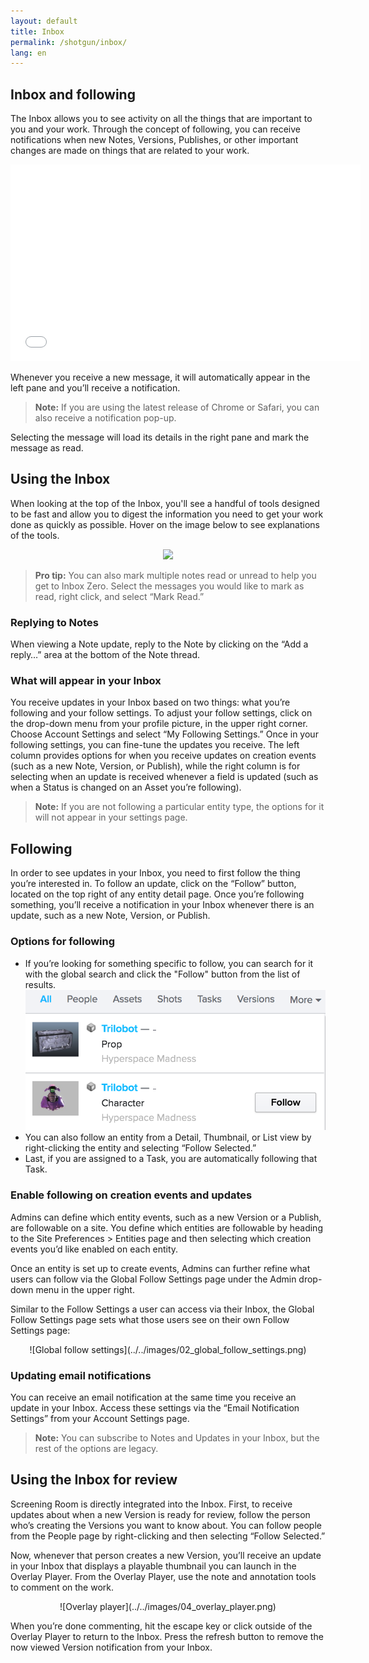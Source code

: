 ```yaml
---
layout: default
title: Inbox
permalink: /shotgun/inbox/
lang: en
---
```


## Inbox and following

The Inbox allows you to see activity on all the things that are important to you and your work. Through the concept of following, you can receive notifications when new Notes, Versions, Publishes, or other important changes are made on things that are related to your work.

<center>
  <iframe src="//www.youtube.com/embed/syZYXnWOwls" width="560" height="315" frameborder="0"></iframe>
</center>

Whenever you receive a new message, it will automatically appear in the left pane and you’ll receive a notification.

> **Note:** If you are using the latest release of Chrome or Safari, you can also receive a notification pop-up.

Selecting the message will load its details in the right pane and mark the message as read.

## Using the Inbox

When looking at the top of the Inbox, you'll see a handful of tools designed to be fast and allow you to digest the information you need to get your work done as quickly as possible. Hover on the image below to see explanations of the tools.

<center>
  <img class="alwaysThinglink" style="max-width:100%" src="//cdn.thinglink.me/api/image/886405161650487297/1024/10/scaletowidth#tl-886405161650487297;1043138249'">

<script async="" charset="utf-8" src="//cdn.thinglink.me/jse/embed.js"></script>
</center>

>**Pro tip:** You can also mark multiple notes read or unread to help you get to Inbox Zero. Select the messages you would like to mark as read, right click, and select “Mark Read.”

### Replying to Notes

When viewing a Note update, reply to the Note by clicking on the “Add a reply…” area at the bottom of the Note thread.

### What will appear in your Inbox

You receive updates in your Inbox based on two things: what you’re following and your follow settings. To adjust your follow settings, click on the drop-down menu from your profile picture, in the upper right corner. Choose Account Settings and select “My Following Settings.” Once in your following settings, you can fine-tune the updates you receive. The left column provides options for when you receive updates on creation events (such as a new Note, Version, or Publish), while the right column is for selecting when an update is received whenever a field is updated (such as when a Status is changed on an Asset you’re following).

>**Note:** If you are not following a particular entity type, the options for it will not appear in your settings page.

## Following

In order to see updates in your Inbox, you need to first follow the thing you’re interested in. To follow an update, click on the “Follow” button, located on the top right of any entity detail page. Once you’re following something, you’ll receive a notification in your Inbox whenever there is an update, such as a new Note, Version, or Publish.

### Options for following

* If you’re looking for something specific to follow, you can search for it with the global search and click the "Follow" button from the list of results.
![Follow from search](../../images/01_follow_from_search.png)
* You can also follow an entity from a Detail, Thumbnail, or List view by right-clicking the entity and selecting “Follow Selected.”
* Last, if you are assigned to a Task, you are automatically following that Task.

### Enable following on creation events and updates

Admins can define which entity events, such as a new Version or a Publish, are followable on a site. You define which entities are followable by heading to the Site Preferences &gt; Entities page and then selecting which creation events you’d like enabled on each entity.

Once an entity is set up to create events, Admins can further refine what users can follow via the Global Follow Settings page under the Admin drop-down menu in the upper right.

Similar to the Follow Settings a user can access via their Inbox, the Global Follow Settings page sets what those users see on their own Follow Settings page:

<center>
![Global follow settings](../../images/02_global_follow_settings.png)
</center>

### Updating email notifications

You can receive an email notification at the same time you receive an update in your Inbox. Access these settings via the “Email Notification Settings” from your Account Settings page.

>**Note:** You can subscribe to Notes and Updates in your Inbox, but the rest of the options are legacy.

## Using the Inbox for review

Screening Room is directly integrated into the Inbox. First, to receive updates about when a new Version is ready for review, follow the person who’s creating the Versions you want to know about. You can follow people from the People page by right-clicking and then selecting “Follow Selected.”

Now, whenever that person creates a new Version, you’ll receive an update in your Inbox that displays a playable thumbnail you can launch in the Overlay Player. From the Overlay Player, use the note and annotation tools to comment on the work.

<center>
![Overlay player](../../images/04_overlay_player.png)
</center>

When you’re done commenting, hit the escape key or click outside of the Overlay Player to return to the Inbox. Press the refresh button to remove the now viewed Version notification from your Inbox.

